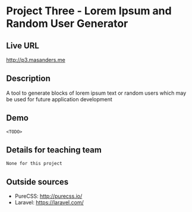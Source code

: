 # Project Three - Lorem Ipsum and Random User Generator

## Live URL
<http://p3.masanders.me>

## Description
A tool to generate blocks of lorem ipsum text or random users which may be used for
future application development

## Demo
	<TODO>

## Details for teaching team
	None for this project

## Outside sources
* PureCSS: <http://purecss.io/>
* Laravel: <https://laravel.com/>	
	